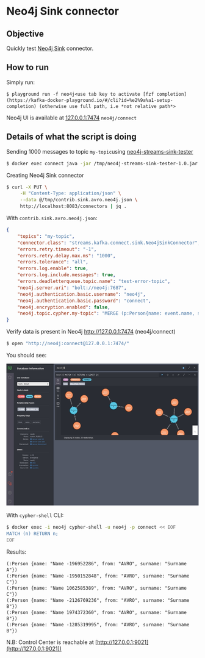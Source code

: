 # Neo4j Sink connector



## Objective

Quickly test [Neo4j Sink](https://neo4j.com/labs/kafka/4.0/kafka-connect/) connector.


## How to run

Simply run:

```
$ playground run -f neo4j<use tab key to activate [fzf completion](https://kafka-docker-playground.io/#/cli?id=%e2%9a%a1-setup-completion) (otherwise use full path, i.e *not relative path*>
```

Neo4j UI is available at [127.0.0.1:7474](http://127.0.0.1:7474) `neo4j/connect`

## Details of what the script is doing

Sending 1000 messages to topic `my-topic`using [neo4j-streams-sink-tester](https://github.com/conker84/neo4j-streams-sink-tester)

```bash
$ docker exec connect java -jar /tmp/neo4j-streams-sink-tester-1.0.jar -f AVRO -e 1000 -Dkafka.bootstrap.server=broker:9092 -Dkafka.schema.registry.url=http://schema-registry:8081
```

Creating Neo4j Sink connector

```bash
$ curl -X PUT \
     -H "Content-Type: application/json" \
     --data @/tmp/contrib.sink.avro.neo4j.json \
     http://localhost:8083/connectors | jq .
```

With `contrib.sink.avro.neo4j.json`:

```json
{
    "topics": "my-topic",
    "connector.class": "streams.kafka.connect.sink.Neo4jSinkConnector",
    "errors.retry.timeout": "-1",
    "errors.retry.delay.max.ms": "1000",
    "errors.tolerance": "all",
    "errors.log.enable": true,
    "errors.log.include.messages": true,
    "errors.deadletterqueue.topic.name": "test-error-topic",
    "neo4j.server.uri": "bolt://neo4j:7687",
    "neo4j.authentication.basic.username": "neo4j",
    "neo4j.authentication.basic.password": "connect",
    "neo4j.encryption.enabled": false,
    "neo4j.topic.cypher.my-topic": "MERGE (p:Person{name: event.name, surname: event.surname, from: 'AVRO'}) MERGE (f:Family{name: event.surname}) MERGE (p)-[:BELONGS_TO]->(f)"
}
```

Verify data is present in Neo4j http://127.0.0.1:7474 (neo4j/connect)

```bash
$ open "http://neo4j:connect@127.0.0.1:7474/"
```

You should see:

![Neo4j](Screenshot1.png)

With `cypher-shell` CLI:

```bash
$ docker exec -i neo4j cypher-shell -u neo4j -p connect << EOF
MATCH (n) RETURN n;
EOF
```

Results:

```
(:Person {name: "Name -196952286", from: "AVRO", surname: "Surname A"})
(:Person {name: "Name -1950152848", from: "AVRO", surname: "Surname C"})
(:Person {name: "Name 1062585389", from: "AVRO", surname: "Surname C"})
(:Person {name: "Name -2126769236", from: "AVRO", surname: "Surname B"})
(:Person {name: "Name 1974372360", from: "AVRO", surname: "Surname B"})
(:Person {name: "Name -1285319995", from: "AVRO", surname: "Surname B"})
```

N.B: Control Center is reachable at [http://127.0.0.1:9021](http://127.0.0.1:9021])
